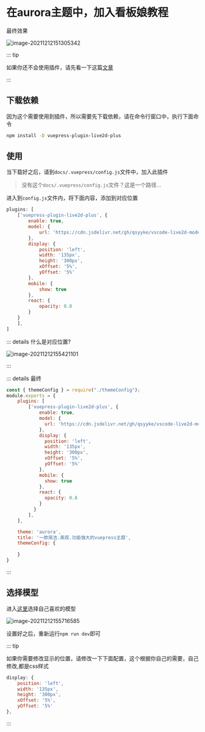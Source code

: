# 在aurora主题中，加入看板娘教程

最终效果

![image-20211212151305342](https://ooszy.cco.vin/img/blog-note/image-20211212151305342.png?x-oss-process=style/pictureProcess1)

::: tip

如果你还不会使用插件，请先看一下这篇[文章](../base/plugin.md)

:::

## 下载依赖

因为这个需要使用到插件，所以需要先下载依赖，请在命令行窗口中，执行下面命令

```sh
npm install -D vuepress-plugin-live2d-plus
```

## 使用

当下载好之后，请到`docs/.vuepress/config.js`文件中，加入此插件

> 没有这个`docs/.vuepress/config.js`文件？这是一个路径...



进入到`config.js`文件内，将下面内容，添加到对应位置

```js
plugins: [
    ['vuepress-plugin-live2d-plus', {
        enable: true,
        model: {
            url: 'https://cdn.jsdelivr.net/gh/qsyyke/vscode-live2d-models/model-library/haru02/haru02.model.json'
        },
        display: {
            position: 'left',
            width: '135px',
            height: '300px',
            xOffset: '5%',
            yOffset: '5%'
        },
        mobile: {
            show: true
        },
        react: {
            opacity: 0.8
        }
    }
    ],
]
```

::: details 什么是对应位置?

![image-20211212155421101](https://ooszy.cco.vin/img/blog-note/image-20211212155421101.png?x-oss-process=style/pictureProcess1)

:::



::: details 最终

```js
const { themeConfig } = require("./themeConfig");
module.exports = {
    plugins: [
        ['vuepress-plugin-live2d-plus', {
            enable: true,
            model: {
              url: 'https://cdn.jsdelivr.net/gh/qsyyke/vscode-live2d-models/model-library/haru02/haru02.model.json'
            },
            display: {
              position: 'left',
              width: '135px',
              height: '300px',
              xOffset: '5%',
              yOffset: '5%'
            },
            mobile: {
              show: true
            },
            react: {
              opacity: 0.8
            }
          }
        ],
    ],

    theme: 'aurora',
    title: '一款简洁.美观.功能强大的vuepress主题',
    themeConfig: {
        
    }
}
```

:::



## 选择模型

进入[这里](https://github.com/qsyyke/vscode-live2d-models)选择自己喜欢的模型

![image-20211212155716585](https://ooszy.cco.vin/img/blog-note/image-20211212155716585.png?x-oss-process=style/pictureProcess1)

设置好之后，重新运行`npm run dev`即可

::: tip

如果你需要修改显示的位置，请修改一下下面配置，这个根据你自己的需要，自己修改,都是css样式

```js
display: {
    position: 'left',
    width: '135px',
    height: '300px',
    xOffset: '5%',
    yOffset: '5%'
},
```



:::